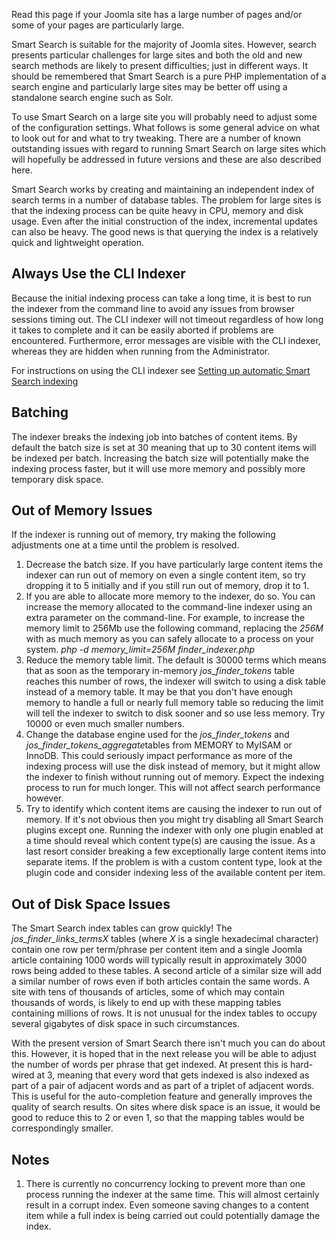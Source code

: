 <!-- Filename: Smart_Search_on_large_sites / Display title: Smart Search on large sites -->

Read this page if your Joomla site has a large number of pages and/or
some of your pages are particularly large.

Smart Search is suitable for the majority of Joomla sites. However,
search presents particular challenges for large sites and both the old
and new search methods are likely to present difficulties; just in
different ways. It should be remembered that Smart Search is a pure PHP
implementation of a search engine and particularly large sites may be
better off using a standalone search engine such as Solr.

To use Smart Search on a large site you will probably need to adjust
some of the configuration settings. What follows is some general advice
on what to look out for and what to try tweaking. There are a number of
known outstanding issues with regard to running Smart Search on large
sites which will hopefully be addressed in future versions and these are
also described here.

Smart Search works by creating and maintaining an independent index of
search terms in a number of database tables. The problem for large sites
is that the indexing process can be quite heavy in CPU, memory and disk
usage. Even after the initial construction of the index, incremental
updates can also be heavy. The good news is that querying the index is a
relatively quick and lightweight operation.

## Always Use the CLI Indexer

Because the initial indexing process can take a long time, it is best to
run the indexer from the command line to avoid any issues from browser
sessions timing out. The CLI indexer will not timeout regardless of how
long it takes to complete and it can be easily aborted if problems are
encountered. Furthermore, error messages are visible with the CLI
indexer, whereas they are hidden when running from the Administrator.

For instructions on using the CLI indexer see [Setting up automatic
Smart Search
indexing](https://docs.joomla.org/Setting_up_automatic_Smart_Search_indexing "Setting up automatic Smart Search indexing")

## Batching

The indexer breaks the indexing job into batches of content items. By
default the batch size is set at 30 meaning that up to 30 content items
will be indexed per batch. Increasing the batch size will potentially
make the indexing process faster, but it will use more memory and
possibly more temporary disk space.

## Out of Memory Issues

If the indexer is running out of memory, try making the following
adjustments one at a time until the problem is resolved.

1.  Decrease the batch size. If you have particularly large content
    items the indexer can run out of memory on even a single content
    item, so try dropping it to 5 initially and if you still run out of
    memory, drop it to 1.
2.  If you are able to allocate more memory to the indexer, do so. You
    can increase the memory allocated to the command-line indexer using
    an extra parameter on the command-line. For example, to increase the
    memory limit to 256Mb use the following command, replacing the
    *256M* with as much memory as you can safely allocate to a process
    on your system.
    *php -d memory_limit=256M finder_indexer.php*
3.  Reduce the memory table limit. The default is 30000 terms which
    means that as soon as the temporary in-memory *jos_finder_tokens*
    table reaches this number of rows, the indexer will switch to using
    a disk table instead of a memory table. It may be that you don't
    have enough memory to handle a full or nearly full memory table so
    reducing the limit will tell the indexer to switch to disk sooner
    and so use less memory. Try 10000 or even much smaller numbers.
4.  Change the database engine used for the *jos_finder_tokens* and
    *jos_finder_tokens_aggregate*tables from MEMORY to MyISAM or InnoDB.
    This could seriously impact performance as more of the indexing
    process will use the disk instead of memory, but it might allow the
    indexer to finish without running out of memory. Expect the indexing
    process to run for much longer. This will not affect search
    performance however.
5.  Try to identify which content items are causing the indexer to run
    out of memory. If it's not obvious then you might try disabling all
    Smart Search plugins except one. Running the indexer with only one
    plugin enabled at a time should reveal which content type(s) are
    causing the issue. As a last resort consider breaking a few
    exceptionally large content items into separate items. If the
    problem is with a custom content type, look at the plugin code and
    consider indexing less of the available content per item.

## Out of Disk Space Issues

The Smart Search index tables can grow quickly! The
*jos_finder_links_termsX* tables (where *X* is a single hexadecimal
character) contain one row per term/phrase per content item and a single
Joomla article containing 1000 words will typically result in
approximately 3000 rows being added to these tables. A second article of
a similar size will add a similar number of rows even if both articles
contain the same words. A site with tens of thousands of articles, some
of which may contain thousands of words, is likely to end up with these
mapping tables containing millions of rows. It is not unusual for the
index tables to occupy several gigabytes of disk space in such
circumstances.

With the present version of Smart Search there isn't much you can do
about this. However, it is hoped that in the next release you will be
able to adjust the number of words per phrase that get indexed. At
present this is hard-wired at 3, meaning that every word that gets
indexed is also indexed as part of a pair of adjacent words and as part
of a triplet of adjacent words. This is useful for the auto-completion
feature and generally improves the quality of search results. On sites
where disk space is an issue, it would be good to reduce this to 2 or
even 1, so that the mapping tables would be correspondingly smaller.

## Notes

1.  There is currently no concurrency locking to prevent more than one
    process running the indexer at the same time. This will almost
    certainly result in a corrupt index. Even someone saving changes to
    a content item while a full index is being carried out could
    potentially damage the index.

